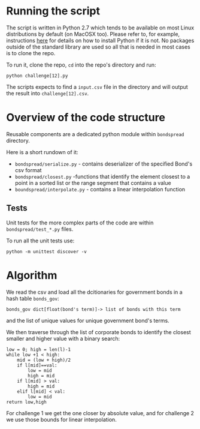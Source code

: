 
# Running the script
The script is written in Python 2.7 which tends to be available on most Linux distributions by default (on MacOSX too). Please refer to, for example, instructions [here](http://docs.python-guide.org/en/latest/) for details on how to install Python if it is not. No packages outside of the standard library are used so all that is needed  in most cases is to clone the repo.

To run it, clone the repo, `cd` into the repo's directory and run:
```
python challenge[12].py
```
The scripts expects to find a `input.csv` file in the directory and will output the result into `challenge[12].csv`.

# Overview of the code structure
Reusable components are a dedicated python module within `bondspread` directory.

Here is a short rundown of it:

* `bondspread/serialize.py` - contains deserializer of the specified Bond's csv format
* `bondspread/closest.py` -functions that identify the  element closest to a point in a sorted list or the range segment that contains a value
* `boundspread/interpolate.py` - contains a linear interpolation function  

## Tests
Unit tests for the more complex parts of the code are within `bondspread/test_*.py` files.

To run all the unit tests use:
```
python -m unittest discover -v
```

# Algorithm
We read the csv and load all the dcitionaries for government bonds in a hash table `bonds_gov`:
```
bonds_gov dict[float(bond's term)]-> list of bonds with this term
```
and the list of unique values for unique government bond's terms.

We then traverse through the list of corporate bonds to identify the closest smaller and higher value with a binary search:
```
low = 0; high = len(l)-1
while low +1 < high:
    mid = (low + high)/2
    if l[mid]==val:
        low = mid
        high = mid
    if l[mid] > val:
        high = mid
    elif l[mid] < val:
        low = mid
return low,high
```
For challenge 1 we get the one closer by absolute value, and for challenge 2 we use those bounds for linear interpolation.
